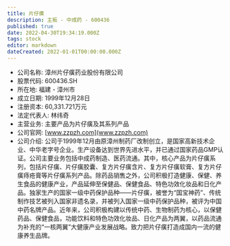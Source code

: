 ```yaml
---
title: 片仔癀
description: 主板 - 中成药 - 600436
published: true
date: 2022-04-30T19:34:19.000Z
tags: stock
editor: markdown
dateCreated: 2022-01-01T00:00:00.000Z
---
```


- 公司名称: 漳州片仔癀药业股份有限公司
- 股票代码: 600436.SH
- 所在地: 福建 - 漳州市
- 成立日期: 1999年12月28日
- 注册资本: 60,331.721万元
- 法定代表人: 林纬奇
- 主营业务: 主要产品为片仔癀及其系列产品
- 公司官网: [www.zzpzh.com](www.zzpzh.com)
- 公司介绍: 公司于1999年12月由原漳州制药厂改制创立，是国家高新技术企业、中华老字号企业。生产设备达到世界先进水平，并已通过国家药品GMP认证。公司主要业务包括中成药制造、医药流通。其中，核心产品为片仔癀系列，包括片仔癀、片仔癀胶囊、复方片仔癀含片、复方片仔癀软膏、复方片仔癀痔疮膏等片仔癀系列产品。除药品销售之外，公司积极打造健康、保健、养生食品的健康产业，产品延伸至保健品、保健食品、特色功效化妆品和日化产品。独家生产的国家一级中药保护品种——片仔癀，被誉为“国宝神药”、传统制作技艺被列入国家非遗名录，并被列入国家一级中药保护品种，被评为中国中药名牌产品。近年来，公司积极构建以传统中药、生物制药为核心，以保健药品、保健食品，功能饮料和特色功效化妆品、日化产品为两翼，以药品流通为补充的“一核两翼”大健康产业发展战略。致力把片仔癀打造成国内一流的健康养生品牌。


